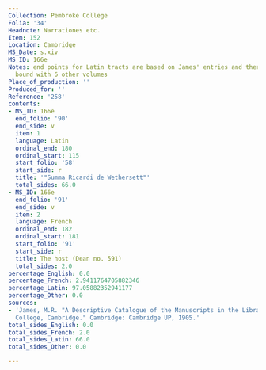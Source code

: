 ```yaml
---
Collection: Pembroke College
Folia: '34'
Headnote: Narrationes etc.
Item: 152
Location: Cambridge
MS_Date: s.xiv
MS_ID: 166e
Notes: end points for Latin tracts are based on James' entries and therefore approximate;
  bound with 6 other volumes
Place_of_production: ''
Produced_for: ''
Reference: '258'
contents:
- MS_ID: 166e
  end_folio: '90'
  end_side: v
  item: 1
  language: Latin
  ordinal_end: 180
  ordinal_start: 115
  start_folio: '58'
  start_side: r
  title: '"Summa Ricardi de Wethersett"'
  total_sides: 66.0
- MS_ID: 166e
  end_folio: '91'
  end_side: v
  item: 2
  language: French
  ordinal_end: 182
  ordinal_start: 181
  start_folio: '91'
  start_side: r
  title: The host (Dean no. 591)
  total_sides: 2.0
percentage_English: 0.0
percentage_French: 2.9411764705882346
percentage_Latin: 97.05882352941177
percentage_Other: 0.0
sources:
- 'James, M.R. "A Descriptive Catalogue of the Manuscripts in the Library of Pembroke
  College, Cambridge." Cambridge: Cambridge UP, 1905.'
total_sides_English: 0.0
total_sides_French: 2.0
total_sides_Latin: 66.0
total_sides_Other: 0.0

---
```

